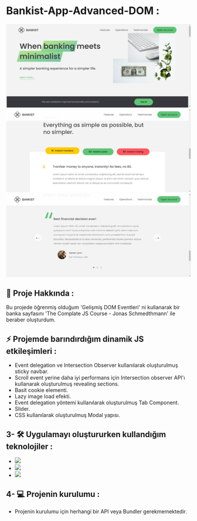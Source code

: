 # Bankist-App-Advanced-DOM :
![Bankist1](./img/Bankist1.png)
![Bankist1](./img/Bankist2.png)
![Bankist1](./img/Bankist3.png)
## 💨 Proje Hakkında :
Bu projede öğrenmiş olduğum 'Gelişmiş DOM Eventleri' ni kullanarak bir banka sayfasını 'The Complate JS Course - Jonas Schmedthmann' ile beraber oluşturdum.
## ⚡ Projemde barındırdığım dinamik JS etkileşimleri :
* Event delegation ve Intersection Observer kullanılarak oluşturulmuş sticky navbar.
* Scroll event yerine daha iyi performans için Intersection observer API'ı kullanarak oluşturulmuş revealing sections.
* Basit cookie elementi.
* Lazy image load efekti.
* Event delegation yöntemi kullanılarak oluşturulmuş Tab Component.
* Slider.
* CSS kullanılarak oluşturulmuş Modal yapısı.
## 3- 🛠 Uygulamayı oluştururken kullandığım teknolojiler :
* <img src="https://img.shields.io/badge/-JavaScript-black?style=flat&logo=javascript"/>
* <img src="https://img.shields.io/badge/-CSS3-1572B6?style=flat&logo=css3"/>
* <img src="https://img.shields.io/badge/-HTML5-E34F26?style=flat&logo=html5&logoColor=white">
## 4- 💻 Projenin kurulumu :
* Projenin kurulumu için herhangi bir API veya Bundler gerekmemektedir.
